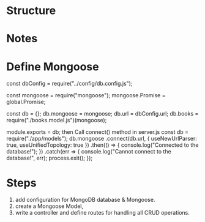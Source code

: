 # Structure

# Notes
 # Define Mongoose
const dbConfig = require("../config/db.config.js");

const mongoose = require("mongoose");
mongoose.Promise = global.Promise;

const db = {};
db.mongoose = mongoose;
db.url = dbConfig.url;
db.books = require("./books.model.js")(mongoose);

module.exports = db;
 then 
 Call connect() method in server.js
 const db = require("./app/models");
db.mongoose
  .connect(db.url, {
    useNewUrlParser: true,
    useUnifiedTopology: true
  })
  .then(() => {
    console.log("Connected to the database!");
  })
  .catch(err => {
    console.log("Cannot connect to the database!", err);
    process.exit();
  });

  # Steps
  1. add configuration for MongoDB database & Mongoose.
  2. create a Mongoose Model, 
  3. write a controller and define routes for handling all CRUD operations.